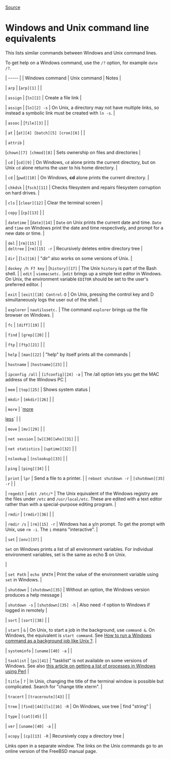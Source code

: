 
[Source](https://www.lemoda.net/windows/windows2unix/windows2unix.html "Permalink to Windows and Unix command line equivalents")

# Windows and Unix command line equivalents

This lists similar commands between Windows and Unix command lines.

To get help on a Windows command, use the `/?` option, for example `date /?`.

| ----- |
| Windows command |  Unix command |  Notes |

| `arp` |  [`arp][1]` |   |

| `assign` |  [`ln][2]` |  Create a file link |

| `assign` |  [`ln][2] -s` |  On Unix, a directory may not have multiple links, so instead a symbolic link must be created with `ln -s`. |

| `assoc` |  [`file][3]` |   |

| `at` |  [`at][4] [batch][5] [cron][6]` |   |

| `attrib` |  

[`chown][7] [chmod][8]` |  Sets ownership on files and directories |

| `cd` |  [`cd][9]` |  On Windows, `cd` alone prints the current directory, but on Unix `cd` alone returns the user to his home directory. |

| `cd` |  [`pwd][10]` |  On Windows, **cd** alone prints the current directory. |

| `chkdsk` |  [`fsck][11]` |  Checks filesystem and repairs filesystem corruption on hard drives. |

| `cls` |  [`clear][12]` |  Clear the terminal screen |

| `copy` |  [`cp][13]` |   |

| `datetime` |  [`date][14]` |  `Date` on Unix prints the current date and time. `Date` and `time` on Windows print the date and time respectively, and prompt for a new 
date or time. |

| `del` |  [`rm][15]` |   |
\
| `deltree` |  [`rm][15] -r` |  Recursively deletes entire directory tree |

| `dir` |  [`ls][16]` |  "dir" also works on some versions of Unix. |

| `doskey /h F7 key` |  [`history][17]` |  The Unix `history` is part of the Bash shell. |
| `edit` |  `viemacsetc.` |`edit` brings up a simple text editor in Windows. On Unix, the environment variable `EDITOR` should be set to the user's preferred editor. |

| `exit` |  `[exit][18] Control-D` |  On Unix, pressing the control key and D simultaneously logs the user out of the shell. |

| `explorer` |  `nautilusetc.` |  The command `explorer` brings up the file browser on Windows. |

| `fc` |  `[diff][19]` |   |

| `find` |  `[grep][20]` |   |

| `ftp` |  `[ftp][21]` |   |

| `help` |  `[man][22]` |  "help" by itself prints all the commands |

| `hostname` |  `[hostname][23]` |   |

| `ipconfig /all` |  `[ifconfig][24] -a` |  The /all option lets you get the MAC address of the Windows PC |

| `mem` |  `[top][25]` |  Shows system status |

| `mkdir` |  `[mkdir][26]` |   |

| `more` |  `[more][27]

[less][28]` |   |

| `move` |  `[mv][29]` |   |

| `net session` |  `[w][30][who][31]` |   |

| `net statistics` |  `[uptime][32]` |   |

| `nslookup` |  `[nslookup][33]` |   |

| `ping` |  `[ping][34]` |   |

| `print` |  `lpr` |  Send a file to a printer. |
| `reboot shutdown -r` |  `[shutdown][35] -r` |   |

| `regedit` |  `edit /etc/*` |  The Unix equivalent of the Windows registry are the files under `/etc` and `/usr/local/etc`. These are edited with a text editor rather than with a special-purpose editing program. |

| `rmdir` |  `[rmdir][36]` |   |

| `rmdir /s` |  `[rm][15] -r` |  Windows has a y/n prompt. To get the prompt with Unix, use `rm -i`. The `i` means "interactive". |

| `set` |  `[env][37]` |

`Set` on Windows prints a list of all environment variables. For individual environment variables, set  is the same as echo $ on Unix.

 |

| `set Path` |  `echo $PATH` |  Print the value of the environment variable using `set` in Windows. |

| `shutdown` |  `[shutdown][35]` |  Without an option, the Windows version produces a help message |

| `shutdown -s` |  `[shutdown][35] -h` |  Also need -f option to Windows if logged in remotely |

| `sort` |  `[sort][38]` |   |

| `start` |  `&` |  On Unix, to start a job in the background, use `command &`. On Windows, the equivalent is `start command`. See [How to run a Windows command as a background job like Unix ?][39]. |

| `systeminfo` |  `[uname][40] -a` |   |

| `tasklist` |  `[ps][41]` |  "tasklist" is not available on some versions of Windows. See also [this article on getting a list of processes in Windows using Perl][42] |

| `title` |  `?` |  In Unix, changing the title of the terminal window is possible but complicated. Search for "change title xterm". |

| `tracert` |  `[traceroute][43]` |   |

| `tree` |  `[find][44][ls][16] -R` |  On Windows, use tree | find "string" |

| `type` |  `[cat][45]` |   |

| `ver` |  `[uname][40] -a` |   |

| `xcopy` |  `[cp][13] -R` |  Recursively copy a directory tree |

Links open in a separate window. The links on the Unix commands go to an online version of the FreeBSD manual page.

[1]: http://nxmnpg.lemoda.net/1/arp

[2]: http://nxmnpg.lemoda.net/1/ln

[3]: http://nxmnpg.lemoda.net/1/file

[4]: http://nxmnpg.lemoda.net/1/at

[5]: http://nxmnpg.lemoda.net/1/batch

[6]: http://nxmnpg.lemoda.net/1/cron

[7]: http://nxmnpg.lemoda.net/1/chown

[8]: http://nxmnpg.lemoda.net/1/chmod

[9]: http://nxmnpg.lemoda.net/1/cd

[10]: http://nxmnpg.lemoda.net/1/pwd

[11]: http://nxmnpg.lemoda.net/1/fsck

[12]: http://nxmnpg.lemoda.net/1/clear

[13]: http://nxmnpg.lemoda.net/1/cp

[14]: http://nxmnpg.lemoda.net/1/date

[15]: http://nxmnpg.lemoda.net/1/rm

[16]: http://nxmnpg.lemoda.net/1/ls

[17]: http://nxmnpg.lemoda.net/1/history

[18]: http://nxmnpg.lemoda.net/1/exit

[19]: http://nxmnpg.lemoda.net/1/diff

[20]: http://nxmnpg.lemoda.net/1/grep

[21]: http://nxmnpg.lemoda.net/1/ftp

[22]: http://nxmnpg.lemoda.net/1/man

[23]: http://nxmnpg.lemoda.net/1/hostname

[24]: http://nxmnpg.lemoda.net/1/ifconfig

[25]: http://nxmnpg.lemoda.net/1/top

[26]: http://nxmnpg.lemoda.net/1/mkdir

[27]: http://nxmnpg.lemoda.net/1/more

[28]: http://nxmnpg.lemoda.net/1/less

[29]: http://nxmnpg.lemoda.net/1/mv

[30]: http://nxmnpg.lemoda.net/1/w

[31]: http://nxmnpg.lemoda.net/1/who

[32]: http://nxmnpg.lemoda.net/1/uptime

[33]: http://nxmnpg.lemoda.net/1/nslookup

[34]: http://nxmnpg.lemoda.net/1/ping

[35]: http://nxmnpg.lemoda.net/1/shutdown

[36]: http://nxmnpg.lemoda.net/1/rmdir

[37]: http://nxmnpg.lemoda.net/1/env

[38]: http://nxmnpg.lemoda.net/1/sort

[39]: http://www.tomshardware.com/forum/34598-45-windows-command-background-unix

[40]: http://nxmnpg.lemoda.net/1/uname

[41]: http://nxmnpg.lemoda.net/1/ps

[42]: https://www.lemoda.net/perl/win-ps-list/win-ps-list.html

[43]: http://nxmnpg.lemoda.net/1/traceroute

[44]: http://nxmnpg.lemoda.net/1/find

[45]: http://nxmnpg.lemoda.net/1/cat
